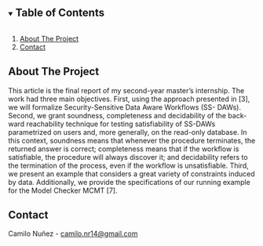 <!--
*** Thanks for checking out the Best-README-Template. If you have a suggestion
*** that would make this better, please fork the repo and create a pull request
*** or simply open an issue with the tag "enhancement".
*** Thanks again! Now go create something AMAZING! :D
***
***
***
*** To avoid retyping too much info. Do a search and replace for the following:
*** github_username, repo_name, twitter_handle, email, project_title, project_description
-->



<!-- PROJECT SHIELDS -->
<!--
*** I'm using markdown "reference style" links for readability.
*** Reference links are enclosed in brackets [ ] instead of parentheses ( ).
*** See the bottom of this document for the declaration of the reference variables
*** for contributors-url, forks-url, etc. This is an optional, concise syntax you may use.
*** https://www.markdownguide.org/basic-syntax/#reference-style-links-->



<!-- TABLE OF CONTENTS -->
<details open="open">
  <summary><h2 style="display: inline-block">Table of Contents</h2></summary>
  <ol>
    <li><a href="#about-the-project">About The Project</a>
<!--    <li><a href="#usage">Usage</a></li> 
    <li><a href="#license">License</a></li> -->
  <li><a href="#contact">Contact</a></li> 
  </ol>
</details>



<!-- ABOUT THE PROJECT -->
## About The Project

<!---[![Product Name Screen Shot][product-screenshot]](https://example.com)--->

This article is the final report of my second-year master’s internship. The work had three main objectives. First, using the approach presented in [3], we will formalize Security-Sensitive Data Aware Workflows (SS- DAWs). Second, we grant soundness, completeness and decidability of the back- ward reachability technique for testing satisfiability of SS-DAWs parametrized on users and, more generally, on the read-only database. In this context, soundness means that whenever the procedure terminates, the returned answer is correct; completeness means that if the workflow is satisfiable, the procedure will always discover it; and decidability refers to the termination of the process, even if the workflow is unsatisfiable. Third, we present an example that considers a great variety of constraints induced by data. Additionally, we provide the specifications of our running example for the Model Checker MCMT [7].


<!-- ### Built With

* Python -->


<!-- GETTING STARTED -->
<!---## Getting Started

To get a local copy up and running follow these simple steps.

### Prerequisites

This is an example of how to list things you need to use the software and how to install them.
* npm
  ```sh
  npm install npm@latest -g
  ```

### Installation

1. Clone the repo
   ```sh
   git clone https://github.com/github_username/repo_name.git
   ```
2. Install NPM packages
   ```sh
   npm install
   ```



<!-- USAGE EXAMPLES -->
<!-- ## Usage

To use the project, open the main file and put the address of the Latex file that you want to translate to coq. After running the program a .v file will be downloaded in the same repository the project is located. -->



<!-- ROADMAP -->
<!--## Roadmap-->






<!-- LICENSE -->
<!-- ## License

GPL. -->



<!-- CONTACT -->
## Contact

Camilo Nuñez - camilo.nr14@gmail.com

<!--Project Link: [https://github.com/github_username/repo_name](https://github.com/github_username/repo_name)-->



<!-- ACKNOWLEDGEMENTS -->
<!--## Acknowledgements

* []()
* []()
* []()-->





<!-- MARKDOWN LINKS & IMAGES -->
<!-- https://www.markdownguide.org/basic-syntax/#reference-style-links -->
[contributors-shield]: https://img.shields.io/github/contributors/github_username/repo.svg?style=for-the-badge
[contributors-url]: https://github.com/github_username/repo/graphs/contributors
[forks-shield]: https://img.shields.io/github/forks/github_username/repo.svg?style=for-the-badge
[forks-url]: https://github.com/github_username/repo/network/members
[stars-shield]: https://img.shields.io/github/stars/github_username/repo.svg?style=for-the-badge
[stars-url]: https://github.com/github_username/repo/stargazers
[issues-shield]: https://img.shields.io/github/issues/github_username/repo.svg?style=for-the-badge
[issues-url]: https://github.com/github_username/repo/issues
[license-shield]: https://img.shields.io/github/license/github_username/repo.svg?style=for-the-badge
[license-url]: https://github.com/github_username/repo/blob/master/LICENSE.txt
[linkedin-shield]: https://img.shields.io/badge/-LinkedIn-black.svg?style=for-the-badge&logo=linkedin&colorB=555
[linkedin-url]: https://linkedin.com/in/github_username
